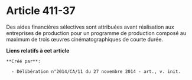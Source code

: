 # Article 411-37

Des aides financières sélectives sont attribuées avant réalisation aux entreprises de production pour un programme de
production composé au maximum de trois œuvres cinématographiques de courte durée.

**Liens relatifs à cet article**

	**Créé par**:

	  - Délibération n°2014/CA/11 du 27 novembre 2014 - art., v. init.
